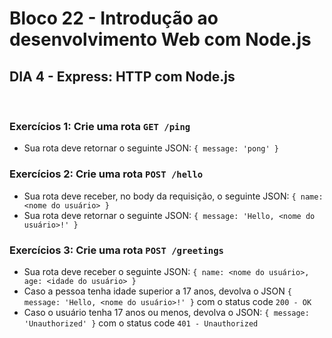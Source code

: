 # **Bloco 22 -** Introdução ao desenvolvimento Web com Node.js

## DIA 4 - Express: HTTP com Node.js

&nbsp;

### **Exercícios 1:** Crie uma rota `GET /ping`
  * Sua rota deve retornar o seguinte JSON: `{ message: 'pong' }`

### **Exercícios 2:** Crie uma rota `POST /hello`
  * Sua rota deve receber, no body da requisição, o seguinte JSON: `{ name: <nome do usuário> }`
  * Sua rota deve retornar o seguinte JSON: `{ message: 'Hello, <nome do usuário>!' }`

### **Exercícios 3:** Crie uma rota `POST /greetings`
  * Sua rota deve receber o seguinte JSON: `{ name: <nome do usuário>, age: <idade do usuário> }`
  * Caso a pessoa tenha idade superior a 17 anos, devolva o JSON `{ message: 'Hello, <nome do usuário>!' }` com o status code `200 - OK`
  * Caso o usuário tenha 17 anos ou menos, devolva o JSON: `{ message: 'Unauthorized' }` com o status code `401 - Unauthorized`
